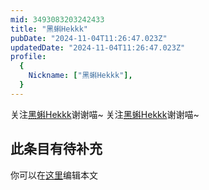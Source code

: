 ```yaml
---
mid: 3493083203242433
title: "黑蝌Hekkk"
pubDate: "2024-11-04T11:26:47.023Z"
updatedDate: "2024-11-04T11:26:47.023Z"
profile:
  {
    Nickname: ["黑蝌Hekkk"],
  }
---
```


关注[黑蝌Hekkk](https://space.bilibili.com/3493083203242433)谢谢喵~ 关注[黑蝌Hekkk](https://space.bilibili.com/3493083203242433)谢谢喵~

## 此条目有待补充
你可以在[这里](https://github.com/Yuhanawa/VTuber.ICU-Content/edit/master/v/黑蝌Hekkk/index.md)编辑本文
